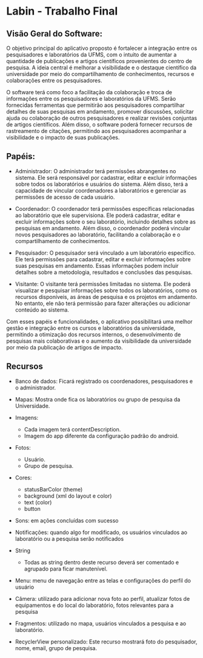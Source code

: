 # Labin - Trabalho Final

## Visão Geral do Software:
O objetivo principal do aplicativo proposto é fortalecer a integração entre os pesquisadores e laboratórios da UFMS, com o intuito de aumentar a quantidade de publicações e artigos científicos provenientes do centro de pesquisa. A ideia central é melhorar a visibilidade e o destaque científico da universidade por meio do compartilhamento de conhecimentos, recursos e colaborações entre os pesquisadores.

O software terá como foco a facilitação da colaboração e troca de informações entre os pesquisadores e laboratórios da UFMS. Serão fornecidas ferramentas que permitirão aos pesquisadores compartilhar detalhes de suas pesquisas em andamento, promover discussões, solicitar ajuda ou colaboração de outros pesquisadores e realizar revisões conjuntas de artigos científicos. Além disso, o software poderá fornecer recursos de rastreamento de citações, permitindo aos pesquisadores acompanhar a visibilidade e o impacto de suas publicações.

## Papéis:

- Administrador: O administrador terá permissões abrangentes no sistema. Ele será responsável por cadastrar, editar e excluir informações sobre todos os laboratórios e usuários do sistema. Além disso, terá a capacidade de vincular coordenadores a laboratórios e gerenciar as permissões de acesso de cada usuário.

- Coordenador: O coordenador terá permissões específicas relacionadas ao laboratório que ele supervisiona. Ele poderá cadastrar, editar e excluir informações sobre o seu laboratório, incluindo detalhes sobre as pesquisas em andamento. Além disso, o coordenador poderá vincular novos pesquisadores ao laboratório, facilitando a colaboração e o compartilhamento de conhecimentos.

- Pesquisador: O pesquisador será vinculado a um laboratório específico. Ele terá permissões para cadastrar, editar e excluir informações sobre suas pesquisas em andamento. Essas informações podem incluir detalhes sobre a metodologia, resultados e conclusões das pesquisas.

- Visitante: O visitante terá permissões limitadas no sistema. Ele poderá visualizar e pesquisar informações sobre todos os laboratórios, como os recursos disponíveis, as áreas de pesquisa e os projetos em andamento. No entanto, ele não terá permissão para fazer alterações ou adicionar conteúdo ao sistema.

Com esses papéis e funcionalidades, o aplicativo possibilitará uma melhor gestão e integração entre os cursos e laboratórios da universidade, permitindo a otimização dos recursos internos, o desenvolvimento de pesquisas mais colaborativas e o aumento da visibilidade da universidade por meio da publicação de artigos de impacto.

## Recursos

- Banco de dados: Ficará registrado os coordenadores, pesquisadores e o administrador.

- Mapas: Mostra onde fica os laboratórios ou grupo de pesquisa da Universidade.

- Imagens:
    * Cada imagem terá contentDescription.
    * Imagem do app diferente da configuração padrão do android.

- Fotos:
    * Usuário.
    * Grupo de pesquisa.

- Cores:
    * statusBarColor (theme)
    * background (xml do layout e color)
    * text (color)
    * button 
 
- Sons: em ações concluídas com sucesso

- Notificações: quando algo for modificado, os usuários vinculados ao laboratório ou a pesquisa serão notificados

- String
    * Todas as string dentro deste recurso deverá ser comentado e agrupado para ficar manutenível.

- Menu: menu de navegação entre as telas e configurações do perfil do usuário

- Câmera: utilizado para adicionar nova foto ao perfil, atualizar fotos de equipamentos e do local do laboratório, fotos relevantes para a pesquisa

- Fragmentos: utilizado no mapa, usuários vinculados a pesquisa e ao laboratório.

- RecyclerView personalizado: Este recurso mostrará foto do pesquisador, nome, email, grupo de pesquisa.
